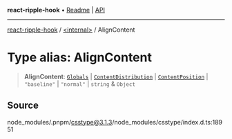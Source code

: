 **react-ripple-hook** • [Readme](../../README.md) \| [API](../../globals.md)

---

[react-ripple-hook](../../README.md) / [\<internal\>](../README.md) / AlignContent

# Type alias: AlignContent

> **AlignContent**: [`Globals`](Globals.md) \| [`ContentDistribution`](ContentDistribution.md) \| [`ContentPosition`](ContentPosition.md) \| `"baseline"` \| `"normal"` \| `string` & `Object`

## Source

node_modules/.pnpm/csstype@3.1.3/node_modules/csstype/index.d.ts:18951
